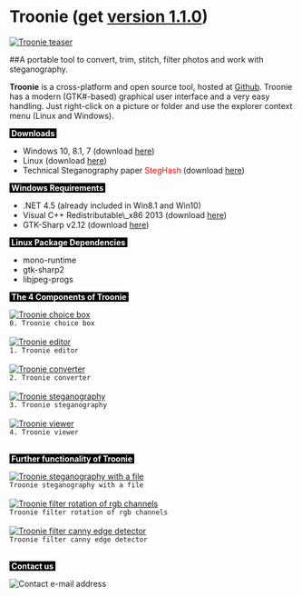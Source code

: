 # Troonie (get <a href="https://github.com/troonie/troonie/releases" target="_blank">version 1.1.0</a>)
<a href="https://raw.githubusercontent.com/troonie/troonie/master/pics/teaser.jpg" target="_blank"><img src="https://raw.githubusercontent.com/troonie/troonie/master/pics/teaser_thumb.jpg" alt="Troonie teaser" target="_blank"/></a>

##A portable tool to convert, trim, stitch, filter photos and work with steganography.

<b>Troonie</b> is a cross-platform and open source tool, hosted at <a href="https://github.com/troonie/troonie" target="_blank">Github</a>. Troonie has a modern (GTK#-based) graphical user interface and a very easy handling. Just right-click on a picture or folder and use the explorer context menu (Linux and Windows).

<p><span style="font-weight: bold;color:white;background-color:black;">&nbsp;Downloads&nbsp;</span></p>
 <ul>
	<li>Windows 10, 8.1, 7 (download <a href="https://github.com/troonie/troonie/releases" target="_blank">here</a>)</li>
	<li>Linux (download <a href="https://github.com/troonie/troonie/releases" target="_blank">here</a>)</li>
	<li>Technical Steganography paper <font color=red>StegHash</font> (download <a href="https://github.com/troonie/troonie/raw/master/pics/StegHash-white-paper.pdf" target="_blank">here</a>)</li>
</ul>

<p><span style="font-weight: bold;color:white;background-color:black;">&nbsp;Windows Requirements&nbsp;</span></p>
 <ul>
	<li>.NET 4.5 (already included in Win8.1 and Win10)</li>
	<li>Visual C++ Redistributable\_x86 2013 (download <a href="https://www.microsoft.com/en-US/download/details.aspx?id=40784" target="_blank">here</a>)</li>
	<li>GTK-Sharp v2.12 (download <a href="https://dl.xamarin.com/GTKforWindows/Windows/gtk-sharp-2.12.44.msi" target="_blank">here</a>)</li>
</ul>
<p><span style="font-weight: bold;color:white;background-color:black;">&nbsp;Linux Package Dependencies&nbsp;</span></p>
 <ul>
	<li>mono-runtime</li>
	<li>gtk-sharp2</li>
	<li>libjpeg-progs</li>
</ul>

<p><span style="font-weight: bold;color:white;background-color:black;">&nbsp;The 4 Components of Troonie&nbsp;</span></p>

<a href="https://raw.githubusercontent.com/troonie/troonie/master/pics/choicebox.png" target="_blank"><img src="https://raw.githubusercontent.com/troonie/troonie/master/pics/choicebox.png" alt="Troonie choice box" target="_blank"/></a>
</br>`0. Troonie choice box`
</br> 
</br>
<a href="https://raw.githubusercontent.com/troonie/troonie/master/pics/editor.png" target="_blank"><img src="https://raw.githubusercontent.com/troonie/troonie/master/pics/editor_thumb.jpg" alt="Troonie editor" target="_blank"/></a>
</br>`1. Troonie editor`
</br> 
</br>
<a href="https://raw.githubusercontent.com/troonie/troonie/master/pics/converter.png" target="_blank"><img src="https://raw.githubusercontent.com/troonie/troonie/master/pics/converter.png" alt="Troonie converter" target="_blank"/></a>
</br>`2. Troonie converter`
</br>
</br>
<a href="https://raw.githubusercontent.com/troonie/troonie/master/pics/steno.png" target="_blank"><img src="https://raw.githubusercontent.com/troonie/troonie/master/pics/steno_thumb.jpg" alt="Troonie steganography" target="_blank"/></a>
</br>`3. Troonie steganography`
</br>
</br>
<a href="https://raw.githubusercontent.com/troonie/troonie/master/pics/viewer.png" target="_blank"><img src="https://raw.githubusercontent.com/troonie/troonie/master/pics/viewer_thumb.jpg" alt="Troonie viewer" target="_blank"/></a>
</br>`4. Troonie viewer`
</br> 
</br>

<p><span style="font-weight: bold;color:white;background-color:black;">&nbsp;Further functionality of Troonie&nbsp;</span></p>

<a href="https://raw.githubusercontent.com/troonie/troonie/master/pics/steno_file.png" target="_blank"><img src="https://raw.githubusercontent.com/troonie/troonie/master/pics/steno_file_thumb.jpg" alt="Troonie steganography with a file" target="_blank"/></a>
</br>`Troonie steganography with a file`
</br> 
</br>
<a href="https://raw.githubusercontent.com/troonie/troonie/master/pics/filter_rgb_channels.png" target="_blank"><img src="https://raw.githubusercontent.com/troonie/troonie/master/pics/filter_rgb_channels_thumb.jpg" alt="Troonie filter rotation of rgb channels" target="_blank"/></a>
</br>`Troonie filter rotation of rgb channels`
</br> 
</br>
<a href="https://raw.githubusercontent.com/troonie/troonie/master/pics/filter_canny.png" target="_blank"><img src="https://raw.githubusercontent.com/troonie/troonie/master/pics/filter_canny_thumb.jpg" alt="Troonie filter canny edge detector" target="_blank"/></a>
</br>`Troonie filter canny edge detector`
</br> 
</br>

<p><span style="font-weight: bold;color:white;background-color:black;">&nbsp;Contact us&nbsp;</span></p>
<img src="https://raw.githubusercontent.com/troonie/troonie/master/pics/info.png" alt="Contact e-mail address"/>
</br>
</br>

